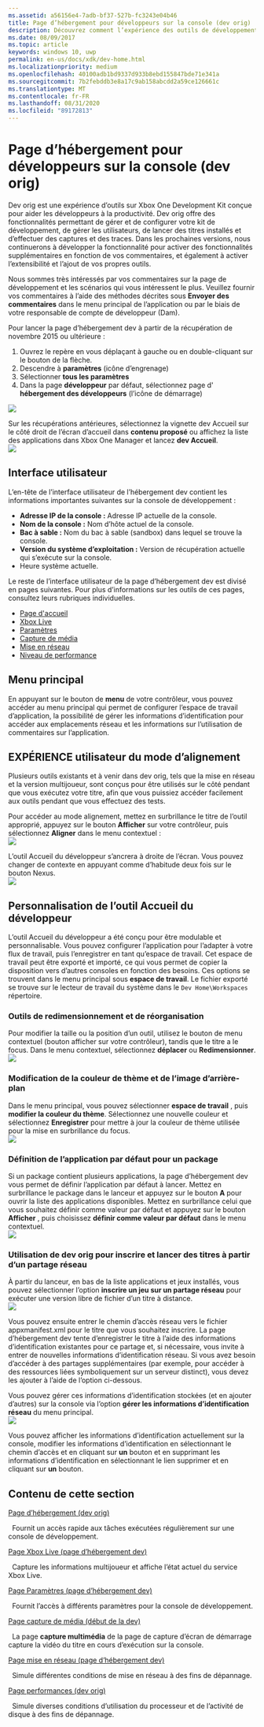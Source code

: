 ```yaml
---
ms.assetid: a56156e4-7adb-bf37-527b-fc3243e04b46
title: Page d’hébergement pour développeurs sur la console (dev orig)
description: Découvrez comment l’expérience des outils de développement sur le Xbox One console Development Kit contribue à la productivité des développeurs.
ms.date: 08/09/2017
ms.topic: article
keywords: windows 10, uwp
permalink: en-us/docs/xdk/dev-home.html
ms.localizationpriority: medium
ms.openlocfilehash: 40100adb1bd9337d933b8ebd155847bde71e341a
ms.sourcegitcommit: 7b2febddb3e8a17c9ab158abcdd2a59ce126661c
ms.translationtype: MT
ms.contentlocale: fr-FR
ms.lasthandoff: 08/31/2020
ms.locfileid: "89172813"
---
```

# <a name="developer-home-on-the-console-dev-home"></a>Page d’hébergement pour développeurs sur la console (dev orig)
   
  
Dev orig est une expérience d’outils sur Xbox One Development Kit conçue pour aider les développeurs à la productivité. Dev orig offre des fonctionnalités permettant de gérer et de configurer votre kit de développement, de gérer les utilisateurs, de lancer des titres installés et d’effectuer des captures et des traces. Dans les prochaines versions, nous continuerons à développer la fonctionnalité pour activer des fonctionnalités supplémentaires en fonction de vos commentaires, et également à activer l’extensibilité et l’ajout de vos propres outils.   
   
  
Nous sommes très intéressés par vos commentaires sur la page de développement et les scénarios qui vous intéressent le plus. Veuillez fournir vos commentaires à l’aide des méthodes décrites sous **Envoyer des commentaires** dans le menu principal de l’application ou par le biais de votre responsable de compte de développeur (Dam).   
   
  
Pour lancer la page d’hébergement dev à partir de la récupération de novembre 2015 ou ultérieure :  
 
   1. Ouvrez le repère en vous déplaçant à gauche ou en double-cliquant sur le bouton de la flèche.  
   1. Descendre à **paramètres** (icône d’engrenage)   
   1. Sélectionner **tous les paramètres**  
   1. Dans la page **développeur** par défaut, sélectionnez page d' **hébergement des développeurs** (l’icône de démarrage)   

 ![](images/dev_home_icons.png)   
  
Sur les récupérations antérieures, sélectionnez la vignette dev Accueil sur le côté droit de l’écran d’accueil dans **contenu proposé** ou affichez la liste des applications dans Xbox One Manager et lancez **dev Accueil**.   
 ![](images/dev_home_1.png) 
<a id="ID4EBC"></a>

   

## <a name="user-interface"></a>Interface utilisateur  
   
  
L’en-tête de l’interface utilisateur de l’hébergement dev contient les informations importantes suivantes sur la console de développement :   
 
   *  **Adresse IP de la console :** Adresse IP actuelle de la console.   
   *  **Nom de la console :** Nom d’hôte actuel de la console.  
   *  **Bac à sable :** Nom du bac à sable (sandbox) dans lequel se trouve la console.  
   *  **Version du système d’exploitation :** Version de récupération actuelle qui s’exécute sur la console.
   *  Heure système actuelle.   

   
  
Le reste de l’interface utilisateur de la page d’hébergement dev est divisé en pages suivantes. Pour plus d’informations sur les outils de ces pages, consultez leurs rubriques individuelles.   
 
   *  [Page d'accueil](devhome-home.md)  
   *  [Xbox Live](devhome-live.md)  
   *  [Paramètres](devhome-settings.md)  
   *  [Capture de média](devhome-capture.md)  
   *  [Mise en réseau](devhome-networking.md)  
   *  [Niveau de performance](devhome-performance.md)  

  
<a id="ID4EKE"></a>

   

## <a name="main-menu"></a>Menu principal  
   
  
En appuyant sur le bouton de **menu** de votre contrôleur, vous pouvez accéder au menu principal qui permet de configurer l’espace de travail d’application, la possibilité de gérer les informations d’identification pour accéder aux emplacements réseau et les informations sur l’utilisation de commentaires sur l’application.   
  
<a id="ID4EUE"></a>

   

## <a name="snap-mode-ux"></a>EXPÉRIENCE utilisateur du mode d’alignement  
   
  
Plusieurs outils existants et à venir dans dev orig, tels que la mise en réseau et la version multijoueur, sont conçus pour être utilisés sur le côté pendant que vous exécutez votre titre, afin que vous puissiez accéder facilement aux outils pendant que vous effectuez des tests.   
   
  
Pour accéder au mode alignement, mettez en surbrillance le titre de l’outil approprié, appuyez sur le bouton **Afficher** sur votre contrôleur, puis sélectionnez **Aligner** dans le menu contextuel :  
 ![](images/dev_home_4.png)   
  
L’outil Accueil du développeur s’ancrera à droite de l’écran. Vous pouvez changer de contexte en appuyant comme d’habitude deux fois sur le bouton Nexus.  
 ![](images/dev_home_5.png)  
<a id="ID4EKF"></a>

   

## <a name="customizing-dev-home"></a>Personnalisation de l’outil Accueil du développeur  
   
  
L’outil Accueil du développeur a été conçu pour être modulable et personnalisable. Vous pouvez configurer l’application pour l’adapter à votre flux de travail, puis l’enregistrer en tant qu’espace de travail. Cet espace de travail peut être exporté et importé, ce qui vous permet de copier la disposition vers d’autres consoles en fonction des besoins. Ces options se trouvent dans le menu principal sous **espace de travail**. Le fichier exporté se trouve sur le lecteur de travail du système dans le `Dev Home\Workspaces` répertoire.   
 
<a id="ID4EVF"></a>

   

### <a name="resizing-and-reordering-tools"></a>Outils de redimensionnement et de réorganisation  
   
  
Pour modifier la taille ou la position d’un outil, utilisez le bouton de menu contextuel (bouton afficher sur votre contrôleur), tandis que le titre a le focus. Dans le menu contextuel, sélectionnez **déplacer** ou **Redimensionner**.   
 ![](images/dev_home_6.png)  
<a id="ID4EEG"></a>

   

### <a name="changing-theme-color-and-background-image"></a>Modification de la couleur de thème et de l’image d’arrière-plan  
   
  
Dans le menu principal, vous pouvez sélectionner **espace de travail** , puis **modifier la couleur du thème**. Sélectionnez une nouvelle couleur et sélectionnez **Enregistrer** pour mettre à jour la couleur de thème utilisée pour la mise en surbrillance du focus.   
 ![](images/dev_home_7.png)  
<a id="ID4EVG"></a>

   

### <a name="setting-the-default-application-for-a-package"></a>Définition de l’application par défaut pour un package  
   
  
Si un package contient plusieurs applications, la page d’hébergement dev vous permet de définir l’application par défaut à lancer. Mettez en surbrillance le package dans le lanceur et appuyez sur le bouton **A** pour ouvrir la liste des applications disponibles. Mettez en surbrillance celui que vous souhaitez définir comme valeur par défaut et appuyez sur le bouton **Afficher** , puis choisissez **définir comme valeur par défaut** dans le menu contextuel.   
 ![](images/dev_home_setdefault.png)  
<a id="ID4EGH"></a>

   

### <a name="using-dev-home-to-register-and-launch-titles-from-a-network-share"></a>Utilisation de dev orig pour inscrire et lancer des titres à partir d’un partage réseau  
   
  
À partir du lanceur, en bas de la liste applications et jeux installés, vous pouvez sélectionner l’option **inscrire un jeu sur un partage réseau** pour exécuter une version libre de fichier d’un titre à distance.   
 ![](images/dev_home_8.png)   
  
Vous pouvez ensuite entrer le chemin d’accès réseau vers le fichier appxmanifest.xml pour le titre que vous souhaitez inscrire. La page d’hébergement dev tente d’enregistrer le titre à l’aide des informations d’identification existantes pour ce partage et, si nécessaire, vous invite à entrer de nouvelles informations d’identification réseau. Si vous avez besoin d’accéder à des partages supplémentaires (par exemple, pour accéder à des ressources liées symboliquement sur un serveur distinct), vous devez les ajouter à l’aide de l’option ci-dessous.   
   
  
Vous pouvez gérer ces informations d’identification stockées (et en ajouter d’autres) sur la console via l’option **gérer les informations d’identification réseau** du menu principal.   
 ![](images/dev_home_9.png)   
  
Vous pouvez afficher les informations d’identification actuellement sur la console, modifier les informations d’identification en sélectionnant le chemin d’accès et en cliquant sur **un** bouton et en supprimant les informations d’identification en sélectionnant le lien supprimer et en cliquant sur **un** bouton.   
   
<a id="ID4EGAAC"></a>

   

## <a name="in-this-section"></a>Contenu de cette section  
  
[Page d’hébergement (dev orig)](devhome-home.md)  


&nbsp;&nbsp;Fournit un accès rapide aux tâches exécutées régulièrement sur une console de développement. 
  
  
[Page Xbox Live (page d’hébergement dev)](devhome-live.md)  


&nbsp;&nbsp;Capture les informations multijoueur et affiche l’état actuel du service Xbox Live. 
  
  
[Page Paramètres (page d’hébergement dev)](devhome-settings.md)  


&nbsp;&nbsp;Fournit l’accès à différents paramètres pour la console de développement. 
  
  
[Page capture de média (début de la dev)](devhome-capture.md)  


&nbsp;&nbsp;La page **capture multimédia** de la page de capture d’écran de démarrage capture la vidéo du titre en cours d’exécution sur la console. 
  
  
[Page mise en réseau (page d’hébergement dev)](devhome-networking.md)  


&nbsp;&nbsp;Simule différentes conditions de mise en réseau à des fins de dépannage. 
  
  
[Page performances (dev orig)](devhome-performance.md)  


&nbsp;&nbsp;Simule diverses conditions d’utilisation du processeur et de l’activité de disque à des fins de dépannage. 
 